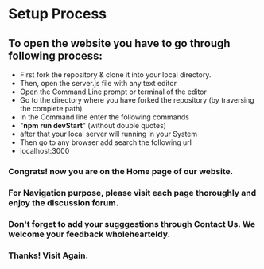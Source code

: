 # Setup Process
## To open the website you have to go through following process:
* First fork the repository & clone it into your local directory.
* Then, open the server.js file with any text editor
* Open the Command Line prompt or terminal of the editor
* Go to the directory where you have forked the repository (by traversing the complete path)
* In the Command line enter the following commands
* "**npm run devStart**" (without double quotes)
* after that your local server will running in your System
* Then go to any browser add search the following url 
* localhost:3000
### Congrats! now you are on the Home page of our website.
### For Navigation purpose, please visit each page thoroughly and enjoy the discussion forum.
### Don't forget to add your sugggestions through Contact Us. We welcome your feedback wholehearteldy.
### Thanks! Visit Again.
